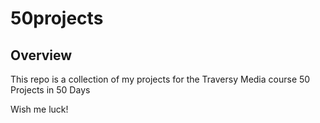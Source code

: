 # 50projects

## Overview
This repo is a collection of my projects for the Traversy Media course 50 Projects in 50 Days

Wish me luck!
